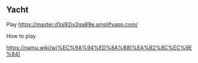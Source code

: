 ## Yacht

Play
https://master.d1qj92iy2ga89e.amplifyapp.com/


How to play

https://namu.wiki/w/%EC%9A%94%ED%8A%B8(%EA%B2%8C%EC%9E%84)
